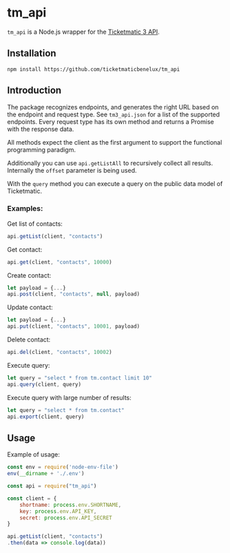# tm_api

`tm_api` is a Node.js wrapper for the [Ticketmatic 3 API](https://www.ticketmatic.com/docs/api/).

## Installation

```
npm install https://github.com/ticketmaticbenelux/tm_api
```

## Introduction

The package recognizes endpoints, and generates the right URL based on the endpoint and request type. See `tm3_api.json` for a list of the supported endpoints. Every request type has its own method and returns a Promise with the response data.

All methods expect the client as the first argument to support the functional programming paradigm.

Additionally you can use `api.getListAll` to recursively collect all results. Internally the `offset` parameter is being used.

With the `query` method you can execute a query on the public data model of Ticketmatic.

### Examples:

Get list of contacts:

```javascript
api.getList(client, "contacts")
```

Get contact:

```javascript
api.get(client, "contacts", 10000)
```

Create contact:

```javascript
let payload = {...}
api.post(client, "contacts", null, payload)
```

Update contact:

```javascript
let payload = {...}
api.put(client, "contacts", 10001, payload)
```

Delete contact:

```javascript
api.del(client, "contacts", 10002)
```

Execute query:

```javascript
let query = "select * from tm.contact limit 10"
api.query(client, query)
```

Execute query with large number of results:

```javascript
let query = "select * from tm.contact"
api.export(client, query)
```

## Usage

Example of usage:

```javascript
const env = require('node-env-file')
env(__dirname + './.env')

const api = require("tm_api")

const client = {
	shortname: process.env.SHORTNAME,
	key: process.env.API_KEY,
	secret: process.env.API_SECRET
}

api.getList(client, "contacts")
.then(data => console.log(data))
```
